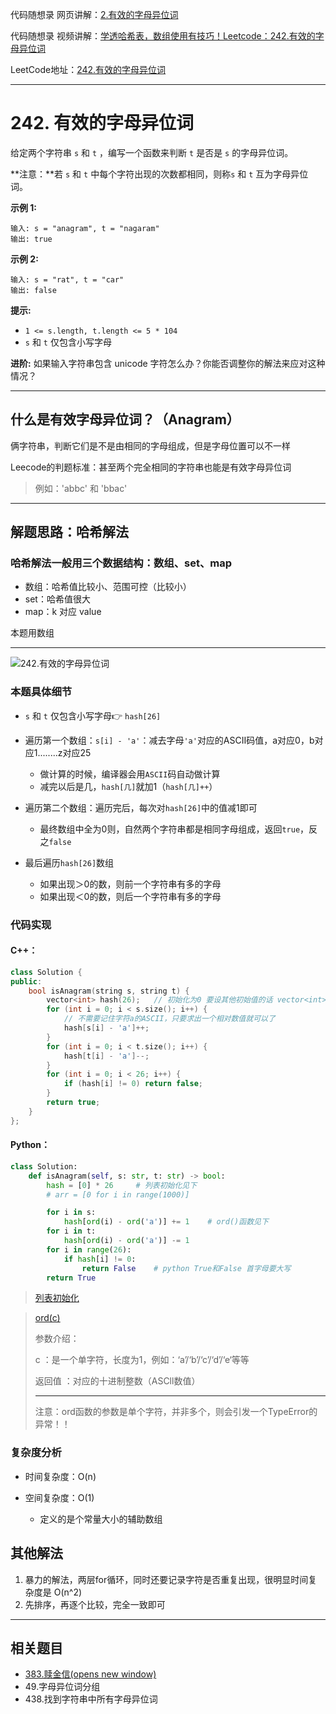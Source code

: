 代码随想录 网页讲解：[2.有效的字母异位词](https://www.programmercarl.com/0242.%E6%9C%89%E6%95%88%E7%9A%84%E5%AD%97%E6%AF%8D%E5%BC%82%E4%BD%8D%E8%AF%8D.html)

代码随想录 视频讲解：[学透哈希表，数组使用有技巧！Leetcode：242.有效的字母异位词](https://www.bilibili.com/video/BV1YG411p7BA)

LeetCode地址：[242.有效的字母异位词](https://leetcode.cn/problems/valid-anagram/)

---

# 242. 有效的字母异位词

给定两个字符串 `s` 和 `t` ，编写一个函数来判断 `t` 是否是 `s` 的字母异位词。

**注意：**若 `s` 和 `t` 中每个字符出现的次数都相同，则称`s` 和 `t` 互为字母异位词。

 

**示例 1:**

```
输入: s = "anagram", t = "nagaram"
输出: true
```

**示例 2:**

```
输入: s = "rat", t = "car"
输出: false
```

**提示:**

- `1 <= s.length, t.length <= 5 * 104`
- `s` 和 `t` 仅包含小写字母

**进阶:** 如果输入字符串包含 unicode 字符怎么办？你能否调整你的解法来应对这种情况？

---



## 什么是有效字母异位词？（Anagram）

俩字符串，判断它们是不是由相同的字母组成，但是字母位置可以不一样

Leecode的判题标准：甚至两个完全相同的字符串也能是有效字母异位词	

> 例如：'abbc' 和 'bbac'

---



## 解题思路：哈希解法

### 哈希解法一般用三个数据结构：数组、set、map

- 数组：哈希值比较小、范围可控（比较小）
- set：哈希值很大
- map：k 对应 value 

本题用数组

---

![242.有效的字母异位词](https://code-thinking.cdn.bcebos.com/gifs/242.%E6%9C%89%E6%95%88%E7%9A%84%E5%AD%97%E6%AF%8D%E5%BC%82%E4%BD%8D%E8%AF%8D.gif)

### 本题具体细节

- `s` 和 `t` 仅包含小写字母👉 `hash[26]`
- 遍历第一个数组：`s[i] - 'a'`：减去字母`'a'`对应的ASCII码值，a对应0，b对应1........z对应25
  - 做计算的时候，编译器会用`ASCII`码自动做计算
  - 减完以后是几，`hash[几]`就加1（`hash[几]++`）

- 遍历第二个数组：遍历完后，每次对`hash[26]`中的值减1即可
  - 最终数组中全为0则，自然两个字符串都是相同字母组成，返回`true`，反之`false`

- 最后遍历`hash[26]`数组
  - 如果出现＞0的数，则前一个字符串有多的字母
  - 如果出现＜0的数，则后一个字符串有多的字母



### 代码实现

#### C++：

```c++
class Solution {
public:
    bool isAnagram(string s, string t) {
        vector<int> hash(26);   // 初始化为0 要设其他初始值的话 vector<int> hash(26,2)
        for (int i = 0; i < s.size(); i++) {
            // 不需要记住字符a的ASCII，只要求出一个相对数值就可以了
            hash[s[i] - 'a']++;
        }
        for (int i = 0; i < t.size(); i++) {
            hash[t[i] - 'a']--;
        }
        for (int i = 0; i < 26; i++) {
            if (hash[i] != 0) return false;
        }
        return true;
    }
};
```

#### Python：

```python
class Solution:
    def isAnagram(self, s: str, t: str) -> bool:
        hash = [0] * 26		# 列表初始化见下
        # arr = [0 for i in range(1000)]

        for i in s:
            hash[ord(i) - ord('a')] += 1	# ord()函数见下
        for i in t:
            hash[ord(i) - ord('a')] -= 1
        for i in range(26):
            if hash[i] != 0:
                return False	# python True和False 首字母要大写
        return True
```

> [列表初始化](https://blog.csdn.net/whatday/article/details/125078434?ops_request_misc=%257B%2522request%255Fid%2522%253A%2522167945521116800227454750%2522%252C%2522scm%2522%253A%252220140713.130102334.pc%255Fall.%2522%257D&request_id=167945521116800227454750&biz_id=0&utm_medium=distribute.pc_search_result.none-task-blog-2~all~first_rank_ecpm_v1~rank_v31_ecpm-2-125078434-null-null.142^v75^insert_down2,201^v4^add_ask,239^v2^insert_chatgpt&utm_term=python%20%E5%88%97%E8%A1%A8%E6%80%8E%E4%B9%88%E5%88%9D%E5%A7%8B%E5%8C%96&spm=1018.2226.3001.4187)

> [ord(c)](https://blog.csdn.net/weixin_39859220/article/details/110372227?ops_request_misc=%257B%2522request%255Fid%2522%253A%2522167945557816800182760927%2522%252C%2522scm%2522%253A%252220140713.130102334.pc%255Fall.%2522%257D&request_id=167945557816800182760927&biz_id=0&utm_medium=distribute.pc_search_result.none-task-blog-2~all~first_rank_ecpm_v1~rank_v31_ecpm-2-110372227-null-null.142^v75^insert_down2,201^v4^add_ask,239^v2^insert_chatgpt&utm_term=python%20ord%28%29&spm=1018.2226.3001.4187)
>
> 参数介绍：
>
> c ：是一个单字符，长度为1，例如：‘a’/‘b’/‘c’/‘d’/‘e‘等等
>
> 返回值 ：对应的十进制整数（ASCll数值）
>
> ---
>
> 注意：ord函数的参数是单个字符，并非多个，则会引发一个TypeError的异常！！



### 复杂度分析

- 时间复杂度：O(n)

- 空间复杂度：O(1)
  - 定义的是个常量大小的辅助数组



## 其他解法

1. 暴力的解法，两层for循环，同时还要记录字符是否重复出现，很明显时间复杂度是 O(n^2)
2. 先排序，再逐个比较，完全一致即可

---

## 相关题目

- [383.赎金信(opens new window)](https://programmercarl.com/0383.赎金信.html)
- 49.字母异位词分组
- 438.找到字符串中所有字母异位词